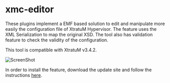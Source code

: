 # xmc-editor
These plugins implement a EMF based solution to edit and manipulate more easily the configuration file of XtratuM Hypervisor. The feature uses the XML Serialization to map the original XSD. The tool also has validation feature to check the validity of the configuration.

This tool is compatible with XtratuM v3.4.2.

![ScreenShot](https://raw.github.com/JohanHardy/xmc-editor/master/example.jpg)

In order to install the feature, download the update site and follow the instructions [here](http://help.eclipse.org/mars/index.jsp?topic=/org.eclipse.platform.doc.user/tasks/tasks-127.htm "Instructions").
